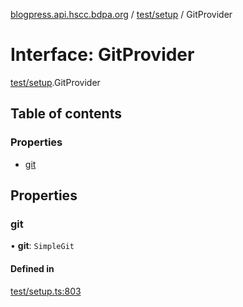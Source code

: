 [blogpress.api.hscc.bdpa.org](../README.md) / [test/setup](../modules/test_setup.md) / GitProvider

# Interface: GitProvider

[test/setup](../modules/test_setup.md).GitProvider

## Table of contents

### Properties

- [git](test_setup.GitProvider.md#git)

## Properties

### git

• **git**: `SimpleGit`

#### Defined in

[test/setup.ts:803](https://github.com/nhscc/blogpress.api.hscc.bdpa.org/blob/764312e/test/setup.ts#L803)
